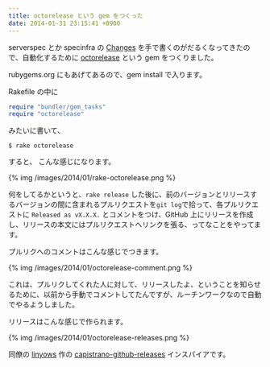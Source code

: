 ```yaml
---
title: octorelease という gem をつくった
date: 2014-01-31 23:15:41 +0900
---
```

serverspec とか specinfra の [Changes](http://serverspec.org/changes.html) を手で書くのがだるくなってきたので、自動化するために [octorelease](https://github.com/mizzy/octorelease) という gem をつくりました。

rubygems.org にもあげてあるので、gem install で入ります。

Rakefile の中に

```ruby
require "bundler/gem_tasks"
require "octorelease"
```

みたいに書いて、

```
$ rake octorelease
```

すると、 こんな感じになります。

{% img /images/2014/01/rake-octorelease.png %}

何をしてるかというと、``rake release`` した後に、前のバージョンとリリースするバージョンの間に含まれるプルリクエストを``git log``で拾って、各プルリクエストに ``Released as vX.X.X.`` とコメントをつけ、GitHub 上にリリースを作成し、リリースの本文にはプルリクエストへリンクを張る、ってなことをやってます。

プルリクへのコメントはこんな感じでつきます。

{% img /images/2014/01/octorelease-comment.png %}

これは、プルリクしてくれた人に対して、リリースしたよ、ということを知らせるために、以前から手動でコメントしてたんですが、ルーチンワークなので自動でやるようしました。

リリースはこんな感じで作られます。

{% img /images/2014/01/octorelease-releases.png %}

同僚の [linyows](https://github.com/linyows) 作の [capistrano-github-releases](https://github.com/linyows/capistrano-github-releases) インスパイアです。
